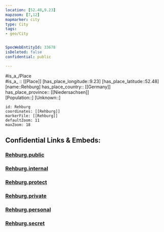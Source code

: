 ```yaml
---
location: [52.48,9.23] 
mapzoom: [7,12] 
mapmarker: city 
type: City
tags:
- geo/City


SpocWebEntityId: 33678
isDeleted: false
confidential: public

---
```

#is_a_/Place  
#is_a_ :: [[Place]] 
[has_place_longitude::9.23] 
[has_place_latitude::52.48] 
[name::Rehburg] 
has_place_country:: [[Germany]]  
has_place_province:: [[Niedersachsen]]  
[Population::] 
[Unknown::] 


```leaflet
id: Rehburg
coordinates: [[Rehburg]] 
markerFile: [[Rehburg]] 
defaultZoom: 11 
maxZoom: 18
```


## Confidential Links & Embeds: 

### [Rehburg.public](/_public/\Earth\Continent\Europe\Europe~Central\Germany\Germany~West\Niedersachsen\counties~Niedersachsen\Nienburg~Weser\cities~Nienburg~Weser\Rehburg-Loccum\boroughs~Rehburg-LoccumRehburg.public.md) 

### [Rehburg.internal](/_internal/\Earth\Continent\Europe\Europe~Central\Germany\Germany~West\Niedersachsen\counties~Niedersachsen\Nienburg~Weser\cities~Nienburg~Weser\Rehburg-Loccum\boroughs~Rehburg-LoccumRehburg.internal.md) 

### [Rehburg.protect](/_protect/\Earth\Continent\Europe\Europe~Central\Germany\Germany~West\Niedersachsen\counties~Niedersachsen\Nienburg~Weser\cities~Nienburg~Weser\Rehburg-Loccum\boroughs~Rehburg-LoccumRehburg.protect.md) 

### [Rehburg.private](/_private/\Earth\Continent\Europe\Europe~Central\Germany\Germany~West\Niedersachsen\counties~Niedersachsen\Nienburg~Weser\cities~Nienburg~Weser\Rehburg-Loccum\boroughs~Rehburg-LoccumRehburg.private.md) 

### [Rehburg.personal](/_personal/\Earth\Continent\Europe\Europe~Central\Germany\Germany~West\Niedersachsen\counties~Niedersachsen\Nienburg~Weser\cities~Nienburg~Weser\Rehburg-Loccum\boroughs~Rehburg-LoccumRehburg.personal.md) 

### [Rehburg.secret](/_secret/\Earth\Continent\Europe\Europe~Central\Germany\Germany~West\Niedersachsen\counties~Niedersachsen\Nienburg~Weser\cities~Nienburg~Weser\Rehburg-Loccum\boroughs~Rehburg-LoccumRehburg.secret.md)

